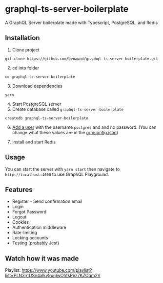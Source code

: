 # graphql-ts-server-boilerplate

A GraphQL Server boilerplate made with Typescript, PostgreSQL, and Redis

## Installation

1. Clone project
```
git clone https://github.com/benawad/graphql-ts-server-boilerplate.git
```
2. cd into folder
```
cd graphql-ts-server-boilerplate
```
3. Download dependencies 
```
yarn
```
4. Start PostgreSQL server
5. Create database called `graphql-ts-server-boilerplate`
```
createdb graphql-ts-server-boilerplate
```
6. [Add a user](https://medium.com/coding-blocks/creating-user-database-and-adding-access-on-postgresql-8bfcd2f4a91e) with the username `postgres` and and no password. (You can change what these values are in the [ormconfig.json](https://github.com/benawad/graphql-ts-server-boilerplate/blob/master/ormconfig.json))

7. Install and start Redis

## Usage

You can start the server with `yarn start` then navigate to `http://localhost:4000` to use GraphQL Playground.

## Features

* Register - Send confirmation email
* Login
* Forgot Password
* Logout  
* Cookies
* Authentication middleware
* Rate limiting
* Locking accounts
* Testing (probably Jest)

## Watch how it was made

Playlist: https://www.youtube.com/playlist?list=PLN3n1USn4xlky9uj6wOhfsPez7KZOqm2V
